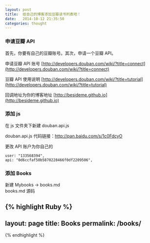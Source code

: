 ```yaml
---
layout: post
title:  给自己的博客添加豆瓣读书列表吧！
date:   2014-10-12 21:35:50
categories: thought
--- 
```


### 申请豆瓣 API 

首先，你要有自己的豆瓣账号。其次，申请一个豆瓣 API。  

申请豆瓣 API 账号 [http://developers.douban.com/wiki/?title=connect](http://developers.douban.com/wiki/?title=connect)  

豆瓣 API 使用说明 [http://developers.douban.com/wiki/?title=tutorial](http://developers.douban.com/wiki/?title=tutorial) 

回调地址为你的博客地址 [http://besideme.github.io](http://besideme.github.io) 

### 添加 js

在 js 文件夹下新建 douban.api.js  

douban.api.js 代码链接：<http://pan.baidu.com/s/1c0FdcyO>

更改 API 账户为你自己的

    user: "133568394",
    api: "0d6ccfaf50b5870228466f0df2209506",

### 添加 Books

新建 Mybooks -> books.md    
books.md 源码  

{% highlight Ruby %}
---
layout: page
title: Books
permalink: /books/
---

<div id="douban"></div>
<script src="//apps.bdimg.com/libs/jquery/2.1.1/jquery.min.js"></script>
<script type="text/javascript" src="/js/douban.api.js"></script>
<script type="text/javascript"> 
var dbapi = new DoubanApi(); window.onload = book; function book(){ dbapi.show(); } 
</script>
{% endhighlight %}

